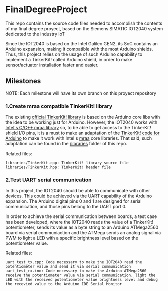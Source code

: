 # FinalDegreeProject
This repo contains the source code files needed to accomplish the contents of my final degree proyect, based on the Siemens SIMATIC IOT2040 system dedicated to the industry IoT

Since the IOT2040 is based on the Intel Galileo GEN2, its SoC contains an Arduino expansion, making it compatible with the most Arduino shields. Thus, this project relies on the usage of such Arduino capability to implement a TinkerKit! called Arduino shield, in order to make sensor/actuator installation faster and easier. 



## Milestones

NOTE: Each milestone will have its own branch on this proyect repository

### 1.Create mraa compatible TinkerKit! library
The existing [official TinkerKit! library](https://github.com/TinkerKit/TinkerKit) is based on the Arduino core libs with the idea to be working just for Arduino. However, the IOT2040 works with [Intel´s C/C++ mraa library](https://iotdk.intel.com/docs/master/mraa/) so, to be able to get access to the TinkerKit! shield I/O pins, it is a must to make an adaptation of the [TinkerKit! code for Arduino](https://github.com/TinkerKit/TinkerKit) to make it work with Intel's [mraa](https://iotdk.intel.com/docs/master/mraa/) core libraries. That said, such adaptation can be found in the [/libraries](https://github.com/bamsbamx/FinalDegreeProject/tree/master/libraries) folder of this repo.

Related files:
```
libraries/TinkerKit.cpp: TinkerKit! library source file
libraries/TinkerKit.hpp: TinkerKit! header file
```


### 2.Test UART serial communication
In this project, the IOT2040 should be able to communicate with other devices. This could be achieved via the UART capability of the Arduino expansion. The Arduino digital pins 0 and 1 are designed for serial communication, and those pins belong to the UART port 0. 

In order to achieve the serial communication between boards, a test case has been developed, where the IOT2040 reads the value of a TinkerKit! potentiometer, sends its value as a byte string to an Arduino ATMega2560 board via serial communiaction and the ATMega sends an analog signal via PWM to light a LED with a specific brightness level based on the potentiometer value. 

Related files:
```
uart_test_tx.cpp: Code necessary to make the IOT2040 read the potentiometer value and send it via serial communication
uart_test_rx.ino: Code necessary to make the Arduino ATMega2560 receive the potentiometer value via serial communication, light the LED with the received potentiometer value brightness level and debug the recevied value to the Arduino IDE Serial Monitor
```




